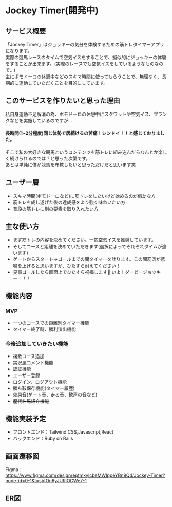 # Jockey Timer(開発中)
## サービス概要
「Jockey Timer」はジョッキーの気分を体験するための筋トレタイマーアプリになります。<br>
実際の競馬レースのタイムで空気イスをすることで、擬似的にジョッキーの体験をすることが出来ます。(実際のレースでも空気イスをしているようなものなので...)<br>
主にポモドーロの休憩中などのスキマ時間に使ってもらうことで、無理なく、長期的に運動していただくことを目的にしています。<br>
## このサービスを作りたいと思った理由
私自身運動不足解消の為、ポモドーロの休憩中にスクワットや空気イス、プランクなどを実施しているのですが...<br>
#### 長時間(1~2分程度)同じ体勢で居続けるの苦痛！シンドイ！！と感じておりました。
そこで私の大好きな競馬というコンテンツを筋トレに組み込んだらなんとか楽しく続けられるのでは？と思った次第です。<br>
あとは単純に僕が競馬を布教したいと思っただけだと思います笑
## ユーザー層
- スキマ時間(ポモドーロなど)に筋トレをしたいけど始めるのが億劫な方
- 筋トレを成し遂げた後の達成感をより強く味わいたい方
- 普段の筋トレに別の要素を取り入れたい方
## 主な使い方
- まず筋トレの内容を決めてください。一応空気イスを推奨しています。
- そしてコースと距離を決めていただきます(選択によってそれぞれタイムが違います)
- ゲートからスタート→ゴールまでの間タイマーを計ります。この間筋肉が悲鳴を上げると思いますが、ひたすら耐えてください！
- 見事ゴールしたら画面上でひたすら祝福します🎉 いよ！ダービージョッキー！！！
## 機能内容
### MVP
- 一つのコースでの距離別タイマー機能
- タイマー終了時、勝利演出機能
### 今後追加していきたい機能
- 複数コース追加
- 実況風コメント機能
- 認証機能
 - ユーザー登録
 - ログイン、ログアウト機能
 - 勝ち鞍保存機能(タイマー履歴)
 - 効果音(ゲート音、走る音、歓声の音など)
- ~~歴代名馬紹介機能~~
## 機能実装予定
- フロントエンド：Tailwind CSS,Javascript,React
- バックエンド：Ruby on Rails
## 画面遷移図
Figma：https://www.figma.com/design/eptmkylcbeMWIppeYBn9Qd/Jockey-Timer?node-id=0-1&t=sbtOn6yJURiOCWe7-1
## ER図

